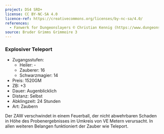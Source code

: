 ```yaml
---
project: DS4 SRD+
license: CC BY-NC-SA 4.0
licence-ref: https://creativecommons.org/licenses/by-nc-sa/4.0/
references: 
  - Fanwerk for Dungeonslayers © Christian Kennig (https://www.dungeonslayers.net/)
source: Bruder Grimms Grimmoire 3
---
```


### Explosiver Teleport

- Zugangsstufen:
  - Heiler: -
  - Zauberer: 16
  - Schwarzmagier: 14
- Preis: 1520GM
- ZB: +3
- Dauer: Augenblicklich
- Distanz: Selbst
- Abklingzeit: 24 Stunden
- Art: Zaubern

Der ZAW verschwindet in einem Feuerball, der nicht abwehrbaren Schaden in Höhe des Probenergebnisses im Umkreis von VE Metern verursacht. In allen weiteren Belangen funktioniert der Zauber wie Teleport.

